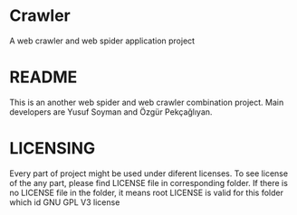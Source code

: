 Crawler
=======

A web crawler and web spider application project


README
======
This is an another web spider and web crawler combination project.
Main developers are Yusuf Soyman and Özgür Pekçağlıyan.


LICENSING
=========
Every part of project might be used under diferent licenses. To see license of the any part, please find LICENSE file in corresponding folder. If there is no LICENSE file in the folder, it means root LICENSE is valid for this folder which id GNU GPL V3 license
